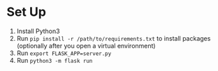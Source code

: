 # Set Up
1. Install Python3
2. Run `pip install -r /path/to/requirements.txt` to install packages (optionally after you open a virtual environment)
3. Run `export FLASK_APP=server.py`
4. Run `python3 -m flask run`
